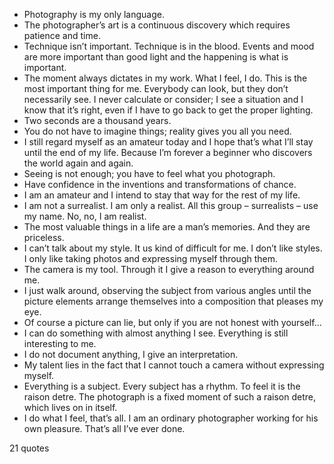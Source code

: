 - Photography is my only language.
 - The photographer’s art is a continuous discovery which requires patience and time.
 - Technique isn’t important. Technique is in the blood. Events and mood are more important than good light and the happening is what is important.
 - The moment always dictates in my work. What I feel, I do. This is the most important thing for me. Everybody can look, but they don’t necessarily see. I never calculate or consider; I see a situation and I know that it’s right, even if I have to go back to get the proper lighting.
 - Two seconds are a thousand years.
 - You do not have to imagine things; reality gives you all you need.
 - I still regard myself as an amateur today and I hope that’s what I’ll stay until the end of my life. Because I’m forever a beginner who discovers the world again and again.
 - Seeing is not enough; you have to feel what you photograph.
 - Have confidence in the inventions and transformations of chance.
 - I am an amateur and I intend to stay that way for the rest of my life.
 - I am not a surrealist. I am only a realist. All this group – surrealists – use my name. No, no, I am realist.
 - The most valuable things in a life are a man’s memories. And they are priceless.
 - I can’t talk about my style. It us kind of difficult for me. I don’t like styles. I only like taking photos and expressing myself through them.
 - The camera is my tool. Through it I give a reason to everything around me.
 - I just walk around, observing the subject from various angles until the picture elements arrange themselves into a composition that pleases my eye.
 - Of course a picture can lie, but only if you are not honest with yourself...
 - I can do something with almost anything I see. Everything is still interesting to me.
 - I do not document anything, I give an interpretation.
 - My talent lies in the fact that I cannot touch a camera without expressing myself.
 - Everything is a subject. Every subject has a rhythm. To feel it is the raison detre. The photograph is a fixed moment of such a raison detre, which lives on in itself.
 - I do what I feel, that’s all. I am an ordinary photographer working for his own pleasure. That’s all I’ve ever done.

21 quotes